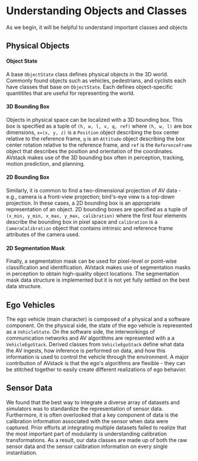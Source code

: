 # Understanding Objects and Classes

As we begin, it will be helpful to understand important classes and objects

## Physical Objects

#### Object State

A base `ObjectState` class defines physical objects in the 3D world. Commonly found objects such as vehicles, pedestrians, and cyclists each have classes that base on `ObjectState`. Each defines object-specific quantitites that are useful for representing the world.

#### 3D Bounding Box

Objects in physical space can be localized with a 3D bounding box. This box is specified as a tuple of `(h, w, l, x, q, ref)` where `(h, w, l)` are box dimensions, `x=(x, y, z)` is a `Position` object describing the box center relative to the reference frame, `q` is an `Attitude` object describing the box center rotation relative to the reference frame, and `ref` is the `ReferenceFrame` object that describes the position and orientation of the coordinates. AVstack makes use of the 3D bounding box often in perception, tracking, motion prediction, and planning.

#### 2D Bounding Box

Similarly, it is common to find a two-dimensional projection of AV data - e.g., camera is a front-view projection; bird's-eye view is a top-down projection. In these cases, a 2D bounding box is an appropriate representation of an object. 2D bounding boxes are specified as a tuple of `(x_min, y_min, x_max, y_max, calibration)` where the first four elements describe the bounding box in pixel space and `calibration` is a `CameraCalibration` object that contains intrinsic and reference frame attributes of the camera used.

#### 2D Segmentation Mask

Finally, a segmentation mask can be used for pixel-level or point-wise classification and identification. AVstack makes use of segmentation masks in perception to obtain high-quality object locations. The segmentation mask data structure is implemented but it is not yet fully settled on the best data structure.

## Ego Vehicles

The ego vehicle (main character) is composed of a physical and a software component. On the physical side, the state of the ego vehicle is represented as a `VehicleState`. On the software side, the interworkings of communication networks and AV algorithms are represented with a a `VehicleEgoStack`. Derived classes from `VehicleEgoStack` define what data the AV ingests, how inference is performed on data, and how this information is used to control the vehicle through the environment. A major contribution of AVstack is that the ego's algorithms are flexible - they can be stitched together to easily create different realizations of ego behavior.

## Sensor Data

We found that the best way to integrate a diverse array of datasets and simulators was to standardize the representation of sensor data. Furthermore, it is often overlooked that a key component of data is the calibration information associated with the sensor when data were captured. Prior efforts at integrating multiple datasets failed to realize that the most important part of modularity is understanding calibration transformations. As a result, our data classes are made up of both the raw sensor data and the sensor calibration information on every single instantiation. 

<br/>